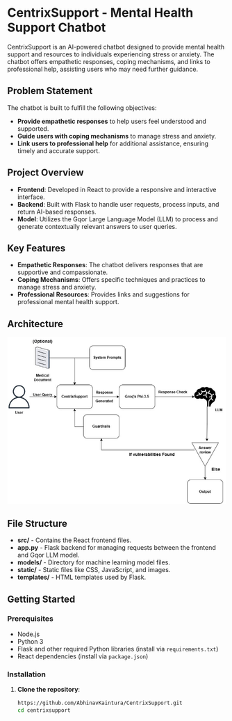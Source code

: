 # CentrixSupport - Mental Health Support Chatbot

CentrixSupport is an AI-powered chatbot designed to provide mental health support and resources to individuals experiencing stress or anxiety. The chatbot offers empathetic responses, coping mechanisms, and links to professional help, assisting users who may need further guidance.

## Problem Statement

The chatbot is built to fulfill the following objectives:
- **Provide empathetic responses** to help users feel understood and supported.
- **Guide users with coping mechanisms** to manage stress and anxiety.
- **Link users to professional help** for additional assistance, ensuring timely and accurate support.

## Project Overview

- **Frontend**: Developed in React to provide a responsive and interactive interface.
- **Backend**: Built with Flask to handle user requests, process inputs, and return AI-based responses.
- **Model**: Utilizes the Gqor Large Language Model (LLM) to process and generate contextually relevant answers to user queries.
  
## Key Features

- **Empathetic Responses**: The chatbot delivers responses that are supportive and compassionate.
- **Coping Mechanisms**: Offers specific techniques and practices to manage stress and anxiety.
- **Professional Resources**: Provides links and suggestions for professional mental health support.

## Architecture

![Architecture](img/architecture.jpg)

## File Structure

- **src/** - Contains the React frontend files.
- **app.py** - Flask backend for managing requests between the frontend and Gqor LLM model.
- **models/** - Directory for machine learning model files.
- **static/** - Static files like CSS, JavaScript, and images.
- **templates/** - HTML templates used by Flask.

## Getting Started

### Prerequisites

- Node.js
- Python 3
- Flask and other required Python libraries (install via `requirements.txt`)
- React dependencies (install via `package.json`)

### Installation

1. **Clone the repository**:
   ```bash
   https://github.com/AbhinavKaintura/CentrixSupport.git
   cd centrixsupport
